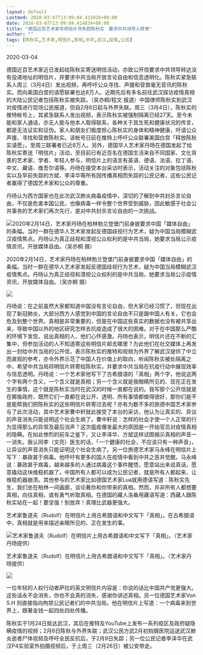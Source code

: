```yaml
---
layout: default
Lastmod: 2020-03-07T13:09:04.415026+00:00
date: 2020-03-07T13:09:04.414834+00:00
title: "德国近百艺术家写明信片寻失踪陈秋实　要求中共领导人转寄"
author: ""
tags: [陈秋实,艺术家,明信片,真相,中共,武汉,疫情,公民]
---
```


2020-03-04

德国近百艺术家近日发起给陈秋实寄送明信活动，亦致公开信要求中共领导转达没有投递地址的明信片，并要求中共当局开放言论自由和信息透明化。陈秋实紧急联系人周三（3月4日）发出视频，再呼吁公众寻找、声援和营救毫无音讯的陈秋实。而向美国白宫的请愿联署也达8万人。近期先后有多名前往武汉探访疫情真相的大陆公民记者包括陈秋实被失踪。（吴亦桐/程文 报道）中国律师陈秋实到武汉对疫情进行现场公民报道，但自2月6日起与外界失联。周三（3月4日），陈秋实的推特帐号上，其紧急联系人发出视频，表示陈秋实被强制隔离已经27天。至今未能和家人通话，亦无人能与他本人取得联系，各种关于其生死和健康状况的传言，都是无法证实和证伪。家人和朋友们极度担心陈秋实的身体和精神健康，吁请公众声援、寻找和营救陈秋实。该帐号日前在推特上呼吁公众联署美国白宫「释放陈秋实请愿」，至周三联署者已近8万人。另外，德国华人艺术家丹旸在德国发起了给陈秋实寄送「明信片」活动，至目前已有近百名在德国生活来自不同国家、文化背景的艺术家、学者、年轻人参与，明信片上的语言有英语、德语、法语、拉丁语、中文、藏语、维吾尔语等。丹旸在接受本台采访时表示，活动关注的对象包括陈秋实以及早前失踪的方斌、李泽华等所有因传播真相而失踪的公民记者，这些公民记者赢得了德国艺术家和公众的尊重。

丹旸认为西方国家也在此次武汉肺炎病毒疫情中，深切的了解到中共封杀言论自由，不仅是危害本国公民，也像病毒一样令整个世界受到威胁，因此敏感于社会公共事务的艺术家们再次先行，是对中共封杀言论自由的一次挑战。

![2020年2月14日，艺术家丹旸在柏林勃兰登堡门前身披要求中国「媒体自由」的条幅。当时一群在德华人艺术家发起反德国歧视行为艺术，疑为中国当局模糊武汉疫情焦点。丹旸认为真正歧视和漠视公众权利的是中共当局，她要求当局公示疫情资讯，开放媒体自由。（吴亦桐 摄）](https://images.weserv.nl/?url=https%3A//www.rfa.org/cantonese/news/germany-postcard-03042020083539.html/germany-postcard2.jpg)

2020年2月14日，艺术家丹旸在柏林勃兰登堡门前身披要求中国「媒体自由」的条幅。当时一群在德华人艺术家发起反德国歧视行为艺术，疑为中国当局模糊武汉疫情焦点。丹旸认为真正歧视和漠视公众权利的是中共当局，她要求当局公示疫情资讯，开放媒体自由。（吴亦桐 摄）

 [![](https://images.weserv.nl/?url=https://images.weserv.nl/?url=/rfa_resources/graphics/icon-zoom.png)](/cantonese/news/germany-postcard-03042020083539.html/germany-postcard2.jpg?encoding=simplified) 

丹旸说：在之前虽然大家都知道中国没有言论自由，但大家已经习惯了，但现在出现了新冠肺炎，大部分西方人感觉到中国的言论自由不只是跟中国人有关，它也会危及到整个世界。真相是非常重要的，但是在中国这些真实的数据也没有被共享出来，导致中国以外的地区研究怎样去抗疫造成了很大的困难。对于在中国那么严酷的环境下发现、说出真相的人，他们心怀感激。丹旸也表示，明信片还在不断的汇集中，但参加活动的人不知道寄这些明信片邮去哪里？为此他们在社交媒体上再发出一封给中共当局的公开信，表示陈秋实的推特和视频为外界了解武汉提供了中立而直观的参考，亦令外界示范了中国人在价值上的取向，听闻陈秋实被处隔离之中，希望中共当局将明信片转寄给陈秋实，并要求中共当局在抗疫行动中展现效率与信息透明。丹旸说：一个艺术家他写下了古希腊语的「真相」两个字，他说这两个字有两个含义，一个含义就是真相；另一个含义就是我眼睛所见的、现在正在发生的事情，这个就是陈秋实当时在武汉的时候一直都在说的。我写那个公开信就是在揶揄政府，既然它们一直都在说公开、透明、所有事情都做得很好，那你们是不是能帮我们把陈秋实的这些明信片转寄过去呢？亦有为数不多的旅德中国艺术家参与了此次活动，其中艺术家曹中轩就此接受了本台的采访，他认为让真实的、异议的声音消失只能说明这个社会生病了。曹中轩说：怎样的社会才使一个人正常的行为显得那么的异常及最后消声？这次瘟疫爆发最大的原因是一开始官员对疫情真相的隐瞒。在如此惨烈的前车之鉴下，又让李泽华、方斌这样试图揭示真相的声音一一消失。我认同李（文亮）医生的话，「一个健康的社会，不应该只有一种声音」，让异议的声音消失只能证明这个社会生病了。另一位旅德艺术家马永峰在明信片上写下：暴政甚于病毒。他呼吁有更多的国人在疫情中看到中共之恶并觉醒。马永峰说：暴政甚于病毒，越来越多的人通过病毒这个事件醒悟，愿意站出来说真话，愿意撬动这块维稳机器了。中国所有人都可以成为公民记者，就是所有人都起来，让维稳机器崩溃。其他参与的艺术家比如德国艺术家Lua就用德语写道：陈秋实先生，我们坐在柏林一间画廊，谈论著你和你带来的真相。然而，并非所有人都想要真相，向往真相，或有勇气听取真相。在德国的藏人洛桑用藏语写道：西藏人跟陈秋实站在一起！要坚强！别放弃！真理比武器更强大。

艺术家鲁道夫（Rudolf）在明信片上用古希腊语和中文写下「真相」。在古希腊语中，真相就是用来描述亲眼所见的、正在发生的事。

![艺术家鲁道夫（Rudolf）在明信片上用古希腊语和中文写下「真相」。（艺术家丹旸提供）](https://images.weserv.nl/?url=https%3A//www.rfa.org/cantonese/news/germany-postcard-03042020083539.html/gm-postcard-gk.jpg)

艺术家鲁道夫（Rudolf）在明信片上用古希腊语和中文写下「真相」。（艺术家丹旸提供）

 [![](https://images.weserv.nl/?url=https://images.weserv.nl/?url=/rfa_resources/graphics/icon-zoom.png)](/cantonese/news/germany-postcard-03042020083539.html/gm-postcard-gk.jpg?encoding=simplified) 

一位年轻的人权行动者萨拉的英文明信片内容是：你说的话比中国共产党更强大。这些话永不会消失，你也不会真的消失，感谢你讲述真相。另一位德国艺术家Von S.H 则直接指向拘禁公民记者们的中共当局。他在明信片上写道：一个病毒来到世界上，跟著金钱一起四处四处传播。

陈秋实于1月24日抵达武汉，其后在推特及YouTube上发布一系列疫区及政府疑隐瞒疫情的视频；2月6日陈秋与外界失联；武汉公民方武2月初拍摄医院运送武汉肺炎逝者尸体视频及呼吁全民反抗后，于2月9日失踪；另一位公民记者李泽华在武汉P4实验室外拍摄视频后，于上周三（2月26日）被公安带走。

